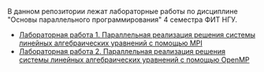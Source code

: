 В данном репозитории лежат лабораторные работы по дисциплине "Основы параллельного программирования" 4 семестра ФИТ НГУ.

+ [Лабораторная работа 1. Параллельная реализация решения системы линейных алгебраических уравнений с помощью MPI](https://github.com/ptrvsrg/NSU_Parallel_Programming/tree/master/lab1)
+ [Лабораторная работа 2. Параллельная реализация решения системы линейных алгебраических уравнений с помощью OpenMP](https://github.com/ptrvsrg/NSU_Parallel_Programming/tree/master/lab2)

